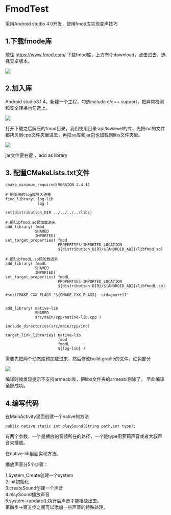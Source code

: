 # FmodTest
采用Android studio 4.0开发，使用fmod库实现变声技巧


## 1.下载fmode库

前往  https://www.fmod.com/ 下载fmod库，上方有个download，点击进去，选择安卓版本。

![](https://upload-images.jianshu.io/upload_images/2587882-00c864f7e8487b4b.png?imageMogr2/auto-orient/strip%7CimageView2/2/w/1240)

## 2.加入库

Android studio3.1.4，新建一个工程，勾选include c/c++ support，把异常检测和安全转换也勾选上。

![](https://upload-images.jianshu.io/upload_images/2587882-036360cebefc3ac9.png?imageMogr2/auto-orient/strip%7CimageView2/2/w/1240)

打开下载之后解压的fmod目录，我们使用目录 api/lowlevel的库，先把inc的文件都拷贝到cpp文件夹里进去，再把so库和jar包也加载到libs文件夹里。

![](https://upload-images.jianshu.io/upload_images/2587882-3f500e1207caa57b.png?imageMogr2/auto-orient/strip%7CimageView2/2/w/1240)

jar文件要右键 ，add as library

## 3. 配置CMakeLists.txt文件

```
cmake_minimum_required(VERSION 3.4.1)

# 把系统的log库导入进来
find_library( log-lib
              log )

set(distribution_DIR ../../../../libs)

# 把libfmod.so预加载进来
add_library( fmod
             SHARED
             IMPORTED)
set_target_properties( fmod
                       PROPERTIES IMPORTED_LOCATION
                       ${distribution_DIR}/${ANDROID_ABI}/libfmod.so)

# 把libfmodL.so预加载进来
add_library( fmodL
             SHARED
             IMPORTED)
set_target_properties( fmodL
                       PROPERTIES IMPORTED_LOCATION
                       ${distribution_DIR}/${ANDROID_ABI}/libfmodL.so)

#set(CMAKE_CXX_FLAGS "${CMAKE_CXX_FLAGS} -std=gnu++11"


add_library( native-lib
             SHARED
             src/main/cpp/native-lib.cpp )

include_directories(src/main/cpp/inc)

target_link_libraries( native-lib
                       fmod
                       fmodL
                       ${log-lib} )
```

需要先把两个动态库预加载进来，然后修改build.gradle的文件，红色部分

![](https://upload-images.jianshu.io/upload_images/2587882-5d1784e455c77606.png?imageMogr2/auto-orient/strip%7CimageView2/2/w/1240)

编译时候发现提示不支持armeabi库，把libs文件夹的armeabi删除了。
至此编译全部成功。

## 4.编写代码

在MainActivity里面创建一个native的方法

```
public native static int playSound(String path,int type);
```

有两个参数，一个是播放的音频所在的路径，一个是type用萝莉声音或者大叔声音来播放。

在native-lib里面实现方法。

播放声音分5个步骤：

1.System_Create创建一个system<br>
2.init初始化<br>
3.createSound创建一个声音<br>
4.playSound播放声音<br>
5.system->update();执行后声音才能播放出去。<br>
第四步->第五步之间可以添加一些声音的特殊处理。
